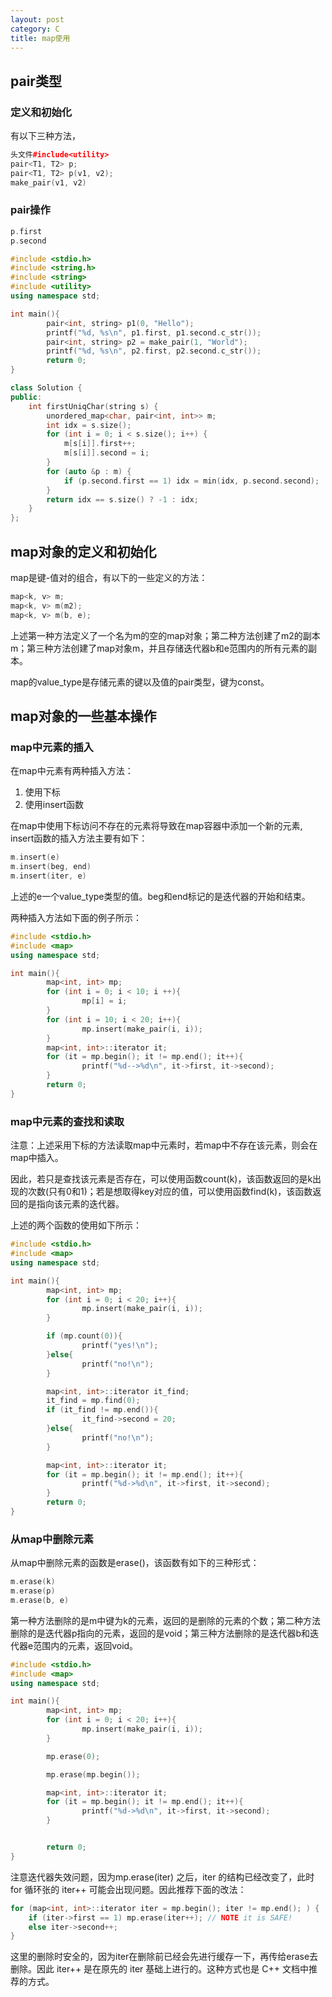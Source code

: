 ```yaml
---
layout: post
category: C
title: map使用
---
```


## pair类型

### 定义和初始化
有以下三种方法，
```c++
头文件#include<utility>
pair<T1, T2> p;
pair<T1, T2> p(v1, v2);
make_pair(v1, v2)
```

### pair操作
```c++
p.first
p.second
```

```c++
#include <stdio.h>
#include <string.h>
#include <string>
#include <utility>
using namespace std;

int main(){
        pair<int, string> p1(0, "Hello");
        printf("%d, %s\n", p1.first, p1.second.c_str());
        pair<int, string> p2 = make_pair(1, "World");
        printf("%d, %s\n", p2.first, p2.second.c_str());
        return 0;
}
```

```c++
class Solution {
public:
    int firstUniqChar(string s) {
        unordered_map<char, pair<int, int>> m;
        int idx = s.size();
        for (int i = 0; i < s.size(); i++) {
            m[s[i]].first++;
            m[s[i]].second = i;
        }
        for (auto &p : m) {
            if (p.second.first == 1) idx = min(idx, p.second.second);
        }
        return idx == s.size() ? -1 : idx;
    }
};
```

## map对象的定义和初始化
map是键-值对的组合，有以下的一些定义的方法：
```c++
map<k, v> m;
map<k, v> m(m2);
map<k, v> m(b, e);
```
上述第一种方法定义了一个名为m的空的map对象；第二种方法创建了m2的副本m；第三种方法创建了map对象m，并且存储迭代器b和e范围内的所有元素的副本。

map的value_type是存储元素的键以及值的pair类型，键为const。

## map对象的一些基本操作

### map中元素的插入
在map中元素有两种插入方法：

1. 使用下标
2. 使用insert函数

在map中使用下标访问不存在的元素将导致在map容器中添加一个新的元素, insert函数的插入方法主要有如下：
```c++
m.insert(e)
m.insert(beg, end)
m.insert(iter, e)
```
上述的e一个value_type类型的值。beg和end标记的是迭代器的开始和结束。

两种插入方法如下面的例子所示：
```c++
#include <stdio.h>
#include <map>
using namespace std;

int main(){
        map<int, int> mp;
        for (int i = 0; i < 10; i ++){
                mp[i] = i;
        }
        for (int i = 10; i < 20; i++){
                mp.insert(make_pair(i, i));
        }
        map<int, int>::iterator it;
        for (it = mp.begin(); it != mp.end(); it++){
                printf("%d-->%d\n", it->first, it->second);
        }
        return 0;
}
```

### map中元素的查找和读取
注意：上述采用下标的方法读取map中元素时，若map中不存在该元素，则会在map中插入。

因此，若只是查找该元素是否存在，可以使用函数count(k)，该函数返回的是k出现的次数(只有0和1)；若是想取得key对应的值，可以使用函数find(k)，该函数返回的是指向该元素的迭代器。

上述的两个函数的使用如下所示：
```c++
#include <stdio.h>
#include <map>
using namespace std;

int main(){
        map<int, int> mp;
        for (int i = 0; i < 20; i++){
                mp.insert(make_pair(i, i));
        }

        if (mp.count(0)){
                printf("yes!\n");
        }else{
                printf("no!\n");
        }

        map<int, int>::iterator it_find;
        it_find = mp.find(0);
        if (it_find != mp.end()){
                it_find->second = 20;
        }else{
                printf("no!\n");
        }

        map<int, int>::iterator it;
        for (it = mp.begin(); it != mp.end(); it++){
                printf("%d->%d\n", it->first, it->second);
        }
        return 0;
}
```

### 从map中删除元素
从map中删除元素的函数是erase()，该函数有如下的三种形式：
```c++
m.erase(k)
m.erase(p)
m.erase(b, e)
```
第一种方法删除的是m中键为k的元素，返回的是删除的元素的个数；第二种方法删除的是迭代器p指向的元素，返回的是void；第三种方法删除的是迭代器b和迭代器e范围内的元素，返回void。
```c++
#include <stdio.h>
#include <map>
using namespace std;

int main(){
        map<int, int> mp;
        for (int i = 0; i < 20; i++){
                mp.insert(make_pair(i, i));
        }

        mp.erase(0);

        mp.erase(mp.begin());

        map<int, int>::iterator it;
        for (it = mp.begin(); it != mp.end(); it++){
                printf("%d->%d\n", it->first, it->second);
        }


        return 0;
}
```
注意迭代器失效问题，因为mp.erase(iter) 之后，iter 的结构已经改变了，此时 for 循环张的 iter++ 可能会出现问题。因此推荐下面的改法：
```c++
for (map<int, int>::iterator iter = mp.begin(); iter != mp.end(); ) {
    if (iter->first == 1) mp.erase(iter++); // NOTE it is SAFE!
    else iter->second++;
}
```
这里的删除时安全的，因为iter在删除前已经会先进行缓存一下，再传给erase去删除。因此 iter++ 是在原先的 iter 基础上进行的。这种方式也是 C++ 文档中推荐的方式。